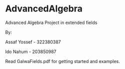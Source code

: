 # AdvancedAlgebra
Advanced Algebra Project in extended fields

By:

Assaf Yossef - 322380387

Ido Nahum - 203850987


Read GalwaFields.pdf for getting started and examples.


